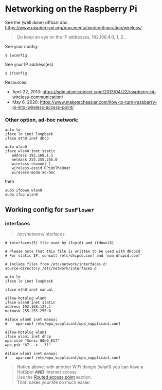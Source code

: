 # Networking on the Raspberry Pi
See the (well done) official doc: <https://www.raspberrypi.org/documentation/configuration/wireless/>

> Do keep an eye on the IP addresses, 192.168.4.0, 1, 2...

See your config:
```
$ iwconfig
```
See your IP address(es)
```
$ ifconfig
```

Resources:
- April 22, 2013: <https://spin.atomicobject.com/2013/04/22/raspberry-pi-wireless-communication/>
- May 6, 2020:  <https://www.maketecheasier.com/how-to-turn-raspberry-pi-into-wireless-access-point/>

### Other option, ad-hoc network:
```
auto lo
iface lo inet loopback
iface eth0 inet dhcp

auto wlan0
iface wlan0 inet static
   address 192.168.1.1
   netmask 255.255.255.0
   wireless-channel 1
   wireless-essid RPiOnTheBoat
   wireless-mode ad-hoc
```
then
```
sudo ifdown wlan0
sudo ifup wlan0
```

## Working config for `SunFlower`

### interfaces
> /etc/network/interfaces
```
# interfaces(5) file used by ifup(8) and ifdown(8)

# Please note that this file is written to be used with dhcpcd
# For static IP, consult /etc/dhcpcd.conf and 'man dhcpcd.conf'

# Include files from /etc/network/interfaces.d:
source-directory /etc/network/interfaces.d

auto lo
iface lo inet loopback

iface eth0 inet manual

allow-hotplug wlan0
iface wlan0 inet static
address 192.168.127.1
netmask 255.255.255.0

#iface wlan0 inet manual
#    wpa-conf /etc/wpa_supplicant/wpa_supplicant.conf

allow-hotplug wlan1
iface wlan1 inet dhcp
wpa-ssid "Sonic-00e0_EXT"
wpa-psk "67...x...31"

#iface wlan1 inet manual
#    wpa-conf /etc/wpa_supplicant/wpa_supplicant.conf
```

> Notice above: with another WiFi dongle (wlan1) you can have a HotSpot **_AND_** Internet access.  
> Use the [Routed access point](https://www.raspberrypi.org/documentation/configuration/wireless/access-point-routed.md) section.   
> That makes your life so much easier.
